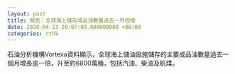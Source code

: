 ```yaml
---
layout: post
title: 報告：全球海上儲存成品油數量過去一月倍增
date: 2020-04-23 20:07:03.000000000 +08:00
categories: rthk
---
```


石油分析機構Vortexa資料顯示，全球海上儲油設施儲存的主要成品油數量過去一個月增長逾一倍，升至約6800萬桶，包括汽油、柴油及航煤。
